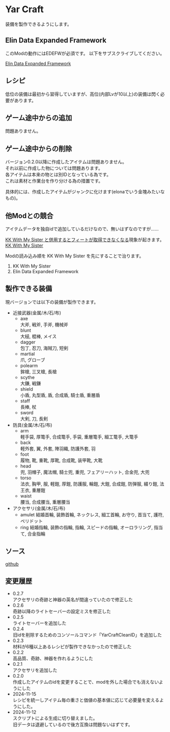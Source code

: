 # Yar Craft

装備を製作できるようにします。

## Elin Data Expanded Framework

このModの動作にはEDEFWが必須です。
以下をサブスクライブしてください。

[Elin Data Expanded Framework](https://steamcommunity.com/sharedfiles/filedetails/?id=3363033460)

## レシピ

低位の装備は最初から習得していますが、高位(内部Lvが10以上)の装備は閃く必要があります。

## ゲーム途中からの追加

問題ありません。

## ゲーム途中からの削除

バージョン0.2.0以降に作成したアイテムは問題ありません。  
それ以前に作成した物については問題あります。  
各アイテムは本来の物とは別IDとなっている為です。  
これは素材と作業台を作り分ける為の措置です。

具体的には、作成したアイテムがジャンクに化けます(elonaでいう金塊みたいなもの)。

## 他Modとの競合

アイテムデータを独自idで追加しているだけなので、無いはずなのですが……

[KK With My Sister と併用するとフィートが取得できなくなる](https://github.com/hirmiura/elin-yar-craft/issues/2)現象が起きます。  
[KK With My Sister](https://steamcommunity.com/sharedfiles/filedetails/?id=3358081949)

Modの読み込み順を KK With My Sister を先にすることで治ります。

1. KK With My Sister
2. Elin Data Expanded Framework

## 製作できる装備

現バージョンでは以下の装備が製作できます。

* 近接武器(金属/木/石/布)
  * axe  
  大斧, 戦斧, 手斧, 機械斧
  * blunt  
  大槌, 棍棒, メイス
  * dagger  
  包丁, 忍刀, 海賊刀, 短剣
  * martial  
  爪, グローブ
  * polearm  
  鉾槍, 三叉槍, 長槍
  * scythe  
  大鎌, 戦鎌
  * shield  
  小盾, 丸型盾, 盾, 合成盾, 騎士盾, 重層盾
  * staff  
  長棒, 杖
  * sword  
  大剣, 刀, 長剣
* 防具(金属/木/石/布)
  * arm  
  軽手袋, 厚篭手, 合成篭手, 手袋, 重層篭手, 細工篭手, 大篭手
  * back  
  軽外套, 翼, 外套, 陣羽織, 防護外套, 羽
  * foot  
  履物, 靴, 重靴, 厚靴, 合成靴, 装甲靴, 大靴
  * head  
  兜, 羽帽子, 魔法帽, 騎士兜, 重兜, フェアリーハット, 合金兜, 大兜
  * torso  
  法衣, 胸甲, 服, 軽鎧, 厚鎧, 防護服, 輪鎧, 大鎧, 合成鎧, 防弾服, 綴り鎧, 法王衣, 重層鎧
  * waist  
  腰当, 合成腰当, 重層腰当
* アクセサリ(金属/木/石/布)
  * amulet
  結婚首輪, 装飾首輪, ネックレス, 細工首輪, お守り, 首当て, 護符, ペリドット
  * ring
  結婚指輪, 装飾の指輪, 指輪, スピードの指輪, オーロラリング, 指当て, 合金指輪

## ソース

[github](https://github.com/hirmiura/elin-yar-craft)

## 変更履歴

* 0.2.7  
アクセサリの奇跡と神器の英名が間違っていたので修正した
* 0.2.6  
奇跡以降のライトセーバーの設定ミスを修正した
* 0.2.5  
ライトセーバーを追加した
* 0.2.4  
旧idを削除するためのコンソールコマンド「YarCraftCleanID」を追加した
* 0.2.3  
材料が6種以上あるレシピが製作できなかったので修正した
* 0.2.2  
高品質、奇跡、神器を作れるようにした
* 0.2.1  
アクセサリを追加した
* 0.2.0  
作成したアイテムのidを変更することで、modを外した場合でも消えないようにした
* 2024-11-15  
レシピを統一しアイテム毎の重さと価値の基本値に応じて必要量を変えるようにした。
* 2024-11-12  
スクリプトによる生成に切り替えました。  
旧データは退避しているので後方互換は問題ないはずです。
